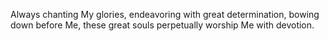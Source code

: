 Always chanting My glories, endeavoring with great determination, bowing down before Me, these great souls perpetually worship Me with devotion.